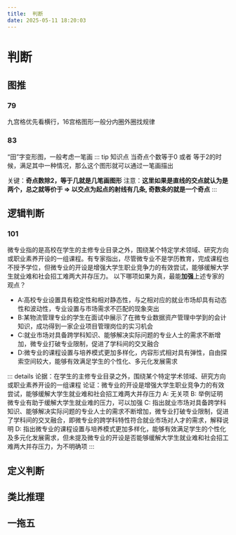 ```yaml
---
title:  判断
date: 2025-05-11 18:20:03
---
```


# 判断

## 图推
### 79
九宫格优先看横行，16宫格图形一般分内圈外圈找规律
### 83
“田”字变形图，一般考虑一笔画
::: tip 知识点
当奇点个数等于0 或者 等于2的时候，满足其中一种情况，那么这个图形就可以通过一笔画描出

关键：**奇点数除2，等于几就是几笔画图形**
注意：**这里如果是直线的交点就认为是两个，总之就等价于 => 以交点为起点的射线有几条, 奇数条的就是一个奇点**
:::

## 逻辑判断
### 101
微专业指的是高校在学生的主修专业目录之外，围绕某个特定学术领域、研究方向或职业素养开设的一组课程。有专家指出，尽管微专业不是学历教育，完成课程也不授予学位，但微专业的开设是增强大学生职业竞争力的有效尝试，能够缓解大学生就业难和社会招工难两大并存压力。
以下哪项如果为真，最能**加强**上述专家的观点？

- A:高校专业设置具有稳定性和相对静态性，与之相对应的就业市场却具有动态性和波动性，专业设置与市场需求不匹配的现象突出
- B:某物流管理专业的学生在面试中展示了在微专业数据资产管理中学到的会计知识，成功得到一家企业项目管理岗位的实习机会
- C:就业市场对具备跨学科知识、能够解决实际问题的专业人士的需求不断增加，微专业打破专业限制，促进了学科间的交叉融合
- D:微专业的课程设置与培养模式更加多样化，内容形式相对具有弹性，自由探索空间较大，能够有效满足学生的个性化、多元化发展需求

::: details
论据：在学生的主修专业目录之外，围绕某个特定学术领域、研究方向或职业素养开设的一组课程
论证：微专业的开设是增强大学生职业竞争力的有效尝试，能够缓解大学生就业难和社会招工难两大并存压力
A: 无关项
B: 举例证明微专业有助于缓解大学生就业难的压力，可以加强
C: 指出就业市场对具备跨学科知识、能够解决实际问题的专业人士的需求不断增加，微专业打破专业限制，促进了学科间的交叉融合，即微专业的跨学科特性符合就业市场对人才的需求，解释说明
D: 指出微专业的课程设置与培养模式更加多样化，能够有效满足学生的个性化及多元化发展需求，但未提及微专业的开设是否能够缓解大学生就业难和社会招工难两大并存压力，为不明确项
:::
## 定义判断

## 类比推理

## 一拖五

